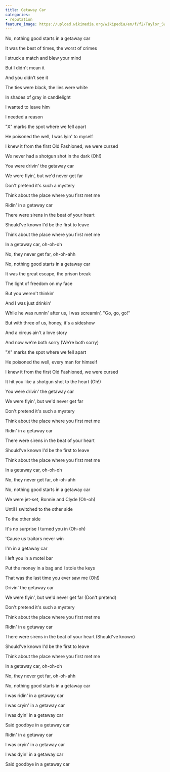 ```yaml
---
title: Getaway Car
categories:
- reputation
feature_image: https://upload.wikimedia.org/wikipedia/en/f/f2/Taylor_Swift_-_Reputation.png
--- 
```

No, nothing good starts in a getaway car

It was the best of times, the worst of crimes

I struck a match and blew your mind

But I didn't mean it

And you didn’t see it

The ties were black, the lies were white

In shades of gray in candlelight

I wanted to leave him

I needed a reason

"X" marks the spot where we fell apart

He poisoned the well, I was lyin' to myself

I knew it from the first Old Fashioned, we were cursed

We never had a shotgun shot in the dark (Oh!)

You were drivin' the getaway car

We were flyin’, but we'd never get far

Don't pretend it's such a mystery

Think about the place where you first met me

Ridin' in a getaway car

There were sirens in the beat of your heart

Should've known I'd be the first to leave

Think about the place where you first met me

In a getaway car, oh-oh-oh

No, they never get far, oh-oh-ahh

No, nothing good starts in a getaway car

It was the great escape, the prison break

The light of freedom on my face

But you weren't thinkin’

And I was just drinkin’

While he was runnin' after us, I was screamin’, "Go, go, go!"

But with three of us, honey, it's a sideshow

And a circus ain't a love story

And now we're both sorry (We’re both sorry)

"X" marks the spot where we fell apart

He poisoned the well, every man for himself

I knew it from the first Old Fashioned, we were cursed

It hit you like a shotgun shot to the heart (Oh!)

You were drivin' the getaway car

We were flyin', but we'd never get far

Don't pretend it's such a mystery

Think about the place where you first met me

Ridin' in a getaway car

There were sirens in the beat of your heart

Should've known I'd be the first to leave

Think about the place where you first met me

In a getaway car, oh-oh-oh

No, they never get far, oh-oh-ahh

No, nothing good starts in a getaway car

We were jet-set, Bonnie and Clyde (Oh-oh)

Until I switched to the other side

To the other side

It's no surprise I turned you in (Oh-oh)

'Cause us traitors never win

I'm in a getaway car

I left you in a motel bar

Put the money in a bag and I stole the keys

That was the last time you ever saw me (Oh!)

Drivin' the getaway car

We were flyin', but we'd never get far (Don't pretend)

Don't pretend it's such a mystery

Think about the place where you first met me

Ridin' in a getaway car

There were sirens in the beat of your heart (Should've known)

Should've known I'd be the first to leave

Think about the place where you first met me

In a getaway car, oh-oh-oh

No, they never get far, oh-oh-ahh

No, nothing good starts in a getaway car

I was ridin' in a getaway car

I was cryin' in a getaway car

I was dyin' in a getaway car

Said goodbye in a getaway car

Ridin' in a getaway car

I was cryin' in a getaway car

I was dyin' in a getaway car

Said goodbye in a getaway car